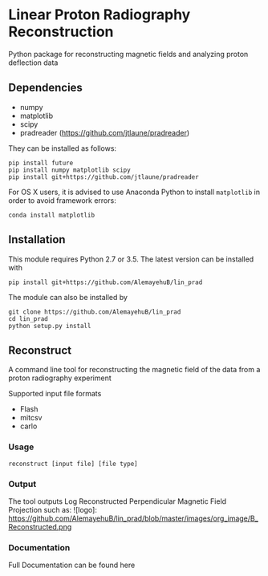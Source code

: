 # Linear Proton Radiography Reconstruction

Python package for reconstructing magnetic fields and analyzing proton deflection
data

## Dependencies

* numpy
* matplotlib
* scipy
* pradreader (https://github.com/jtlaune/pradreader)


They can be installed as follows:

```shell
pip install future
pip install numpy matplotlib scipy
pip install git+https://github.com/jtlaune/pradreader
```
For OS X users, it is advised to use Anaconda Python to install `matplotlib` in order to avoid framework errors:

```shell
conda install matplotlib
```


## Installation

This module requires Python 2.7 or 3.5. The latest version can be installed with

```shell
pip install git+https://github.com/AlemayehuB/lin_prad
```

The module can also be installed by

```shell
git clone https://github.com/AlemayehuB/lin_prad
cd lin_prad
python setup.py install
```

## Reconstruct

A command line tool for reconstructing the magnetic field of the data from a proton radiography experiment

Supported input file formats
* Flash
* mitcsv
* carlo

### Usage

```shell
reconstruct [input file] [file type]
```
### Output

The tool outputs Log Reconstructed Perpendicular Magnetic Field Projection such as:
![logo]: https://github.com/AlemayehuB/lin_prad/blob/master/images/org_image/B_Reconstructed.png

### Documentation

Full Documentation can be found here

